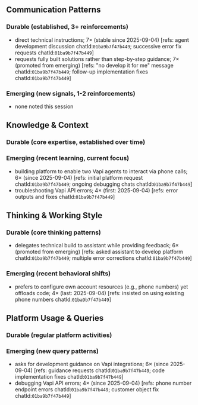 ## Communication Patterns
### Durable (established, 3+ reinforcements)
- direct technical instructions; 7× (stable since 2025-09-04) [refs: agent development discussion chatId:`01ba9b7f47b449`; successive error fix requests chatId:`01ba9b7f47b449`]
- requests fully built solutions rather than step-by-step guidance; 7× (promoted from emerging) [refs: "no develop it for me" message chatId:`01ba9b7f47b449`; follow-up implementation fixes chatId:`01ba9b7f47b449`]

### Emerging (new signals, 1-2 reinforcements)
- none noted this session

## Knowledge & Context
### Durable (core expertise, established over time)

### Emerging (recent learning, current focus)
- building platform to enable two Vapi agents to interact via phone calls; 6× (since 2025-09-04) [refs: initial platform request chatId:`01ba9b7f47b449`; ongoing debugging chats chatId:`01ba9b7f47b449`]
- troubleshooting Vapi API errors; 4× (first: 2025-09-04) [refs: error outputs and fixes chatId:`01ba9b7f47b449`]

## Thinking & Working Style
### Durable (core thinking patterns)
- delegates technical build to assistant while providing feedback; 6× (promoted from emerging) [refs: asked assistant to develop platform chatId:`01ba9b7f47b449`; multiple error corrections chatId:`01ba9b7f47b449`]

### Emerging (recent behavioral shifts)
- prefers to configure own account resources (e.g., phone numbers) yet offloads code; 4× (last: 2025-09-04) [refs: insisted on using existing phone numbers chatId:`01ba9b7f47b449`]

## Platform Usage & Queries
### Durable (regular platform activities)

### Emerging (new query patterns)
- asks for development guidance on Vapi integrations; 6× (since 2025-09-04) [refs: guidance requests chatId:`01ba9b7f47b449`; code implementation fixes chatId:`01ba9b7f47b449`]
- debugging Vapi API errors; 4× (since 2025-09-04) [refs: phone number endpoint errors chatId:`01ba9b7f47b449`; customer object fix chatId:`01ba9b7f47b449`]